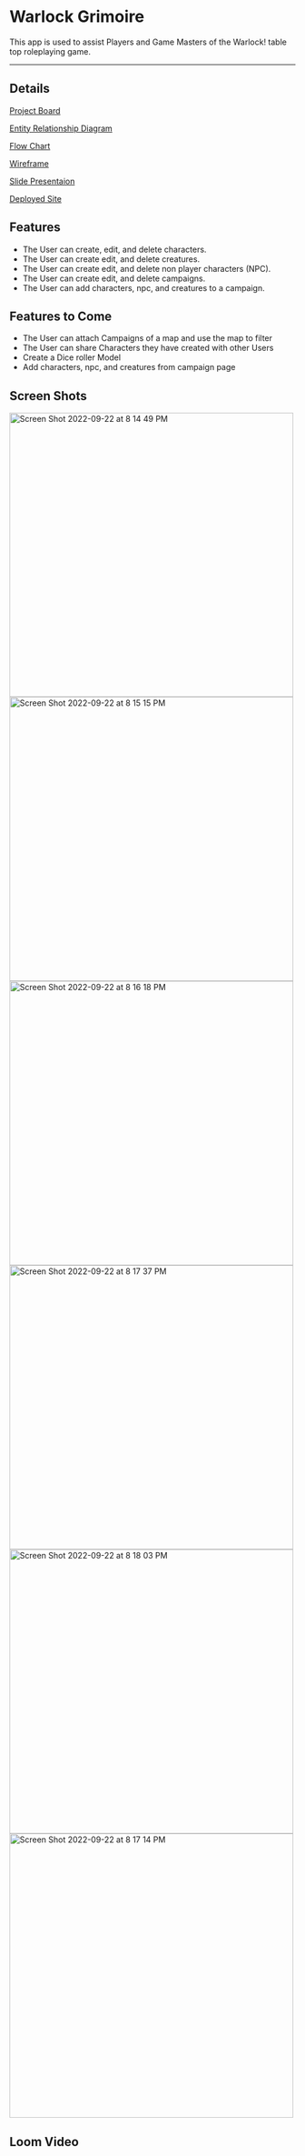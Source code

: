 # Warlock Grimoire
This app is used to assist Players and Game Masters of the Warlock! table top roleplaying game.
___
## Details
[Project Board](https://github.com/users/ImadOttallah/projects/5) 

[Entity Relationship Diagram](https://dbdiagram.io/d/62fafe4fc2d9cf52fab0efd8) 

[Flow Chart](https://www.figma.com/file/z0Me7Tu2XwPrMgcqkxXSEz/Warlock!-Grimoire) 

[Wireframe](https://www.figma.com/file/lXiPVYA0GCInCjPy28Q2mW/Warlock!) 

[Slide Presentaion](https://docs.google.com/presentation/d/14Xukhc1xjtnMbCiNxgN6t4CzXro80YkYjKzAVnNRpm8/edit#slide=id.g1402aa46a19_0_5)

[Deployed Site](https://warlock-grimoire.netlify.app)

## Features
- The User can create, edit, and delete characters.
- The User can create edit, and delete creatures.
- The User can create edit, and delete non player characters (NPC).
- The User can create edit, and delete campaigns.
- The User can add characters, npc, and creatures to a campaign.

## Features to Come
- The User can attach Campaigns of a map and use the map to filter
- The User can share Characters they have created with other Users
- Create a Dice roller Model
- Add characters, npc, and creatures from campaign page


## Screen Shots 
<img width="500" alt="Screen Shot 2022-09-22 at 8 14 49 PM" src="https://user-images.githubusercontent.com/99231245/191883178-332ebe8d-a8cf-4054-989f-8845f4586e34.png"> <img width="500" alt="Screen Shot 2022-09-22 at 8 15 15 PM" src="https://user-images.githubusercontent.com/99231245/191883200-77825a79-d9d3-42d5-891c-3ffecf0d4dd1.png">
<img width="500" alt="Screen Shot 2022-09-22 at 8 16 18 PM" src="https://user-images.githubusercontent.com/99231245/191883487-b1972bc0-d87f-4679-911c-0ee8056223ce.png"> <img width="500" alt="Screen Shot 2022-09-22 at 8 17 37 PM" src="https://user-images.githubusercontent.com/99231245/191883447-5ce295ba-0527-47d7-aec1-e398e245ff22.png">
<img width="500" alt="Screen Shot 2022-09-22 at 8 18 03 PM" src="https://user-images.githubusercontent.com/99231245/191883454-18ddbccc-7e6d-4c1e-9506-5a823d121f40.png"> <img width="500" alt="Screen Shot 2022-09-22 at 8 17 14 PM" src="https://user-images.githubusercontent.com/99231245/191883462-1c117e7c-02c8-4f4a-a9a2-3b6becfdc848.png">




## Loom Video

